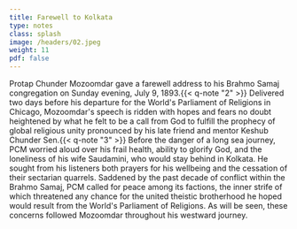 ```yaml
---
title: Farewell to Kolkata
type: notes
class: splash
image: /headers/02.jpeg
weight: 11
pdf: false
---
```


Protap Chunder Mozoomdar gave a farewell address to his Brahmo Samaj
congregation on Sunday evening, July 9, 1893.{{< q-note "2" >}} Delivered two days
before his departure for the World's Parliament of Religions in Chicago,
Mozoomdar's speech is ridden with hopes and fears no doubt heightened by
what he felt to be a call from God to fulfill the prophecy of global
religious unity pronounced by his late friend and mentor Keshub Chunder
Sen.{{< q-note "3" >}} Before the danger of a long sea journey, PCM worried aloud over
his frail health, ability to glorify God, and the loneliness of his wife
Saudamini, who would stay behind in Kolkata. He sought from his
listeners both prayers for his wellbeing and the cessation of their
sectarian quarrels. Saddened by the past decade of conflict within the
Brahmo Samaj, PCM called for peace among its factions, the inner strife
of which threatened any chance for the united theistic brotherhood he
hoped would result from the World's Parliament of Religions. As will be
seen, these concerns followed Mozoomdar throughout his westward journey.
